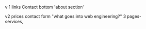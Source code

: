 v 1
links
Contact bottom
'about section'

v2
prices
contact form
"what goes into web engineering?" 
3 pages- services, 